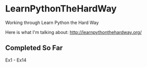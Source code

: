 LearnPythonTheHardWay
=====================

Working through Learn Python the Hard Way

Here is what I'm talking about:
http://learnpythonthehardway.org/

Completed So Far
----------------
Ex1 - Ex14
